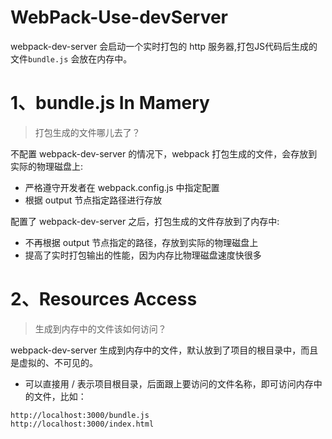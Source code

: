 # WebPack-Use-devServer

webpack-dev-server 会启动一个实时打包的 http 服务器,打包JS代码后生成的文件`bundle.js` 会放在内存中。

# 1、bundle.js In Mamery

> 打包生成的文件哪儿去了？

不配置 webpack-dev-server 的情况下，webpack 打包生成的文件，会存放到实际的物理磁盘上:

- 严格遵守开发者在 webpack.config.js 中指定配置
- 根据 output 节点指定路径进行存放

配置了 webpack-dev-server 之后，打包生成的文件存放到了内存中:

-  不再根据 output 节点指定的路径，存放到实际的物理磁盘上
- 提高了实时打包输出的性能，因为内存比物理磁盘速度快很多

# 2、Resources Access

>  生成到内存中的文件该如何访问？

webpack-dev-server 生成到内存中的文件，默认放到了项目的根目录中，而且是虚拟的、不可见的。

- 可以直接用 / 表示项目根目录，后面跟上要访问的文件名称，即可访问内存中的文件，比如：

```properties
http://localhost:3000/bundle.js
http://localhost:3000/index.html
```


